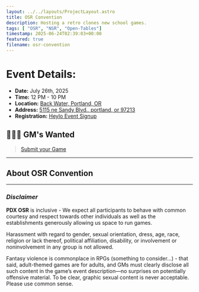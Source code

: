 ```yaml
---
layout: ../../layouts/ProjectLayout.astro
title: OSR Convention
description: Hosting a retro clones new school games.
tags: [ "OSR", "NSR", "Open-Tables"]
timestamp: 2025-06-24T02:39:03+00:00
featured: true
filename: osr-convention
---
```


# Event Details:
- **Date:** July 26th, 2025
- **Time:** 12 PM - 10 PM
- **Location:** [Back Water, Portland, OR](https://bar.blackwaterpdx.com/)
- **Address:** [5115 ne Sandy Blvd., portland, or 97213](https://www.google.com/maps)
- **Registration:** [Heylo Event Signup](https://www.heylo.com/events/193c5b48-f5e4-4134-812f-69beb2708439)

## 🧙🏽‍♂️ GM's Wanted
> [Submit your Game](https://docs.google.com/forms/d/e/1FAIpQLSfLYlTzslgb1kJ8Ot9bXWU4PUMVhK4xjVCCpnhwmB1ELLONvQ/viewform)

---
## About OSR Convention

---

### _Disclaimer_
**PDX OSR** is inclusive - We expect all participants to behave with common courtesy and respect towards other individuals as well as the establishments generously allowing us space to run games.

Harassment with regard to gender, sexual orientation, dress, age, race, religion or lack thereof, political affiliation, disability, or involvement or noninvolvement in any group is not allowed.

Fantasy violence is commonplace in RPGs (something to consider...) - that said, adult-themed games are for adults, and GMs must clearly disclose all such content in the game’s event description—no surprises on potentially offensive material. To be clear, graphic sexual content is never acceptable. Please use common sense.